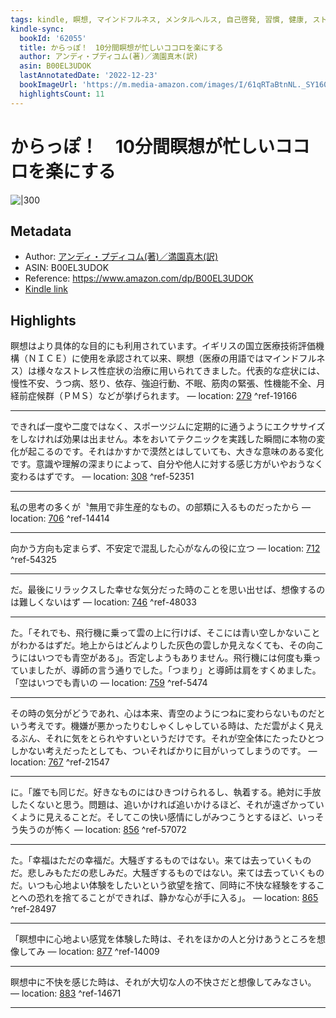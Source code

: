 ```yaml
---
tags: kindle, 瞑想, マインドフルネス, メンタルヘルス, 自己啓発, 習慣, 健康, ストレス管理
kindle-sync:
  bookId: '62055'
  title: からっぽ！　10分間瞑想が忙しいココロを楽にする
  author: アンディ・プディコム(著)／満園真木(訳)
  asin: B00EL3UDOK
  lastAnnotatedDate: '2022-12-23'
  bookImageUrl: 'https://m.media-amazon.com/images/I/61qRTaBtnNL._SY160.jpg'
  highlightsCount: 11
---
```


# からっぽ！　10分間瞑想が忙しいココロを楽にする
![|300](https://m.media-amazon.com/images/I/61qRTaBtnNL.jpg)
## Metadata
* Author: [アンディ・プディコム(著)／満園真木(訳)](https://www.amazon.comundefined)
* ASIN: B00EL3UDOK
* Reference: https://www.amazon.com/dp/B00EL3UDOK
* [Kindle link](kindle://book?action=open&asin=B00EL3UDOK)

## Highlights
瞑想はより具体的な目的にも利用されています。イギリスの国立医療技術評価機構（ＮＩＣＥ）に使用を承認されて以来、瞑想（医療の用語ではマインドフルネス）は様々なストレス性症状の治療に用いられてきました。代表的な症状には、慢性不安、うつ病、怒り、依存、強迫行動、不眠、筋肉の緊張、性機能不全、月経前症候群（ＰＭＳ）などが挙げられます。 — location: [279](kindle://book?action=open&asin=B00EL3UDOK&location=279) ^ref-19166

---
できれば一度や二度ではなく、スポーツジムに定期的に通うようにエクササイズをしなければ効果は出ません。本をおいてテクニックを実践した瞬間に本物の変化が起こるのです。それはかすかで漠然とはしていても、大きな意味のある変化です。意識や理解の深まりによって、自分や他人に対する感じ方がいやおうなく変わるはずです。 — location: [308](kindle://book?action=open&asin=B00EL3UDOK&location=308) ^ref-52351

---
私の思考の多くが〝無用で非生産的なもの〟の部類に入るものだったから — location: [706](kindle://book?action=open&asin=B00EL3UDOK&location=706) ^ref-14414

---
向かう方向も定まらず、不安定で混乱した心がなんの役に立つ — location: [712](kindle://book?action=open&asin=B00EL3UDOK&location=712) ^ref-54325

---
だ。最後にリラックスした幸せな気分だった時のことを思い出せば、想像するのは難しくないはず — location: [746](kindle://book?action=open&asin=B00EL3UDOK&location=746) ^ref-48033

---
た。「それでも、飛行機に乗って雲の上に行けば、そこには青い空しかないことがわかるはずだ。地上からはどんよりした灰色の雲しか見えなくても、その向こうにはいつでも青空がある」。否定しようもありません。飛行機には何度も乗っていましたが、導師の言う通りでした。「つまり」と導師は肩をすくめました。「空はいつでも青いの — location: [759](kindle://book?action=open&asin=B00EL3UDOK&location=759) ^ref-5474

---
その時の気分がどうであれ、心は本来、青空のようにつねに変わらないものだという考えです。機嫌が悪かったりむしゃくしゃしている時は、ただ雲がよく見えるぶん、それに気をとられやすいというだけです。それが空全体にたったひとつしかない考えだったとしても、ついそればかりに目がいってしまうのです。 — location: [767](kindle://book?action=open&asin=B00EL3UDOK&location=767) ^ref-21547

---
に。「誰でも同じだ。好きなものにはひきつけられるし、執着する。絶対に手放したくないと思う。問題は、追いかければ追いかけるほど、それが遠ざかっていくように見えることだ。そしてこの快い感情にしがみつこうとするほど、いっそう失うのが怖く — location: [856](kindle://book?action=open&asin=B00EL3UDOK&location=856) ^ref-57072

---
た。「幸福はただの幸福だ。大騒ぎするものではない。来ては去っていくものだ。悲しみもただの悲しみだ。大騒ぎするものではない。来ては去っていくものだ。いつも心地よい体験をしたいという欲望を捨て、同時に不快な経験をすることへの恐れを捨てることができれば、静かな心が手に入る」。 — location: [865](kindle://book?action=open&asin=B00EL3UDOK&location=865) ^ref-28497

---
「瞑想中に心地よい感覚を体験した時は、それをほかの人と分けあうところを想像してみ — location: [877](kindle://book?action=open&asin=B00EL3UDOK&location=877) ^ref-14009

---
瞑想中に不快を感じた時は、それが大切な人の不快さだと想像してみなさい。 — location: [883](kindle://book?action=open&asin=B00EL3UDOK&location=883) ^ref-14671

---
